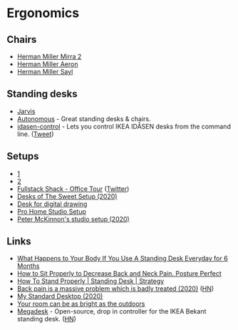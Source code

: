 # Ergonomics

## Chairs

* [Herman Miller Mirra 2](https://www.hermanmiller.com/en_eur/products/seating/office-chairs/mirra-2-chairs/)
* [Herman Miller Aeron](https://www.hermanmiller.com/en_eur/products/seating/office-chairs/aeron-chairs/)
* [Herman Miller Sayl](https://www.hermanmiller.com/en_eur/products/seating/office-chairs/sayl-chairs/)

## Standing desks

* [Jarvis](https://www.fully.eu/products/jarvis-adjustable-standing-desk-bamboo)
* [Autonomous](https://www.autonomous.ai/) - Great standing desks & chairs.
* [idasen-control](https://github.com/mitsuhiko/idasen-control) - Lets you control IKEA IDÅSEN desks from the command line. \([Tweet](https://twitter.com/mitsuhiko/status/1264548621606965248)\)

## Setups

* [1](https://twitter.com/kieranmch/status/1240407709658361859)
* [2](https://twitter.com/MengTo/status/1240743981325189121)
* [Fullstack Shack - Office Tour](https://www.youtube.com/watch?v=HPOq3QJz_7s) \([Twitter](https://twitter.com/wesbos/status/1243528348032172033)\)
* [Desks of The Sweet Setup \(2020\)](https://thesweetsetup.com/the-desks-of-the-sweet-setup/)
* [Desk for digital drawing](https://twitter.com/K_Kanehira/status/1266173850716237824)
* [Pro Home Studio Setup](http://mds.is/recording/)
* [Peter McKinnon's studio setup \(2020\)](https://www.youtube.com/watch?v=n8R3HtazP9M)

## Links

* [What Happens to Your Body If You Use A Standing Desk Everyday for 6 Months](https://www.youtube.com/watch?v=zvaPuT_1qYQ)
* [How to Sit Properly to Decrease Back and Neck Pain. Posture Perfect](https://www.youtube.com/watch?v=kx0c6JGTrUQ)
* [How To Stand Properly \| Standing Desk \| Strategy](https://www.youtube.com/watch?v=kNFsdGsaB2s)
* [Back pain is a massive problem which is badly treated \(2020\)](https://www.economist.com/briefing/2020/01/18/back-pain-is-a-massive-problem-which-is-badly-treated) \([HN](https://news.ycombinator.com/item?id=22067972)\)
* [My Standard Desktop \(2020\)](https://lucumr.pocoo.org/2020/5/24/my-standard-desktop/)
* [Your room can be as bright as the outdoors](https://www.benkuhn.net/lux/)
* [Megadesk](https://www.tindie.com/products/gcormier/megadesk/) - Open-source, drop in controller for the IKEA Bekant standing desk. \([HN](https://news.ycombinator.com/item?id=23676346)\)

